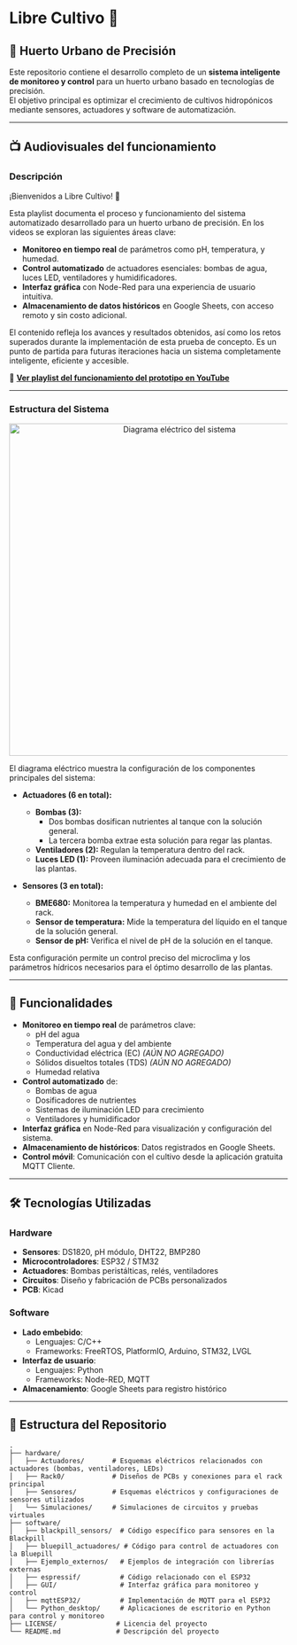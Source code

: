 # **Libre Cultivo 🌾**  
## 🌱 **Huerto Urbano de Precisión**  

Este repositorio contiene el desarrollo completo de un **sistema inteligente de monitoreo y control** para un huerto urbano basado en tecnologías de precisión.  
El objetivo principal es optimizar el crecimiento de cultivos hidropónicos mediante sensores, actuadores y software de automatización.  

---

## 📺 **Audiovisuales del funcionamiento**  

### **Descripción**  
¡Bienvenidos a Libre Cultivo! 🌱  

Esta playlist documenta el proceso y funcionamiento del sistema automatizado desarrollado para un huerto urbano de precisión. En los videos se exploran las siguientes áreas clave:  
- **Monitoreo en tiempo real** de parámetros como pH, temperatura, y humedad.  
- **Control automatizado** de actuadores esenciales: bombas de agua, luces LED, ventiladores y humidificadores.  
- **Interfaz gráfica** con Node-Red para una experiencia de usuario intuitiva.  
- **Almacenamiento de datos históricos** en Google Sheets, con acceso remoto y sin costo adicional.  

El contenido refleja los avances y resultados obtenidos, así como los retos superados durante la implementación de esta prueba de concepto. Es un punto de partida para futuras iteraciones hacia un sistema completamente inteligente, eficiente y accesible.  

🔗 **[Ver playlist del funcionamiento del prototipo en YouTube](https://www.youtube.com/watch?v=WTyhxuf8L80&t=177s)**  

---

### **Estructura del Sistema**  

<div align="center">
    <img src="https://github.com/user-attachments/assets/2d077aaa-3d0d-493a-9d68-fc58760e8271" alt="Diagrama eléctrico del sistema" width="600">
</div>  

El diagrama eléctrico muestra la configuración de los componentes principales del sistema:  

- **Actuadores (6 en total):**
  - **Bombas (3):**  
    - Dos bombas dosifican nutrientes al tanque con la solución general.  
    - La tercera bomba extrae esta solución para regar las plantas.  
  - **Ventiladores (2):** Regulan la temperatura dentro del rack.  
  - **Luces LED (1):** Proveen iluminación adecuada para el crecimiento de las plantas.

- **Sensores (3 en total):**  
  - **BME680:** Monitorea la temperatura y humedad en el ambiente del rack.  
  - **Sensor de temperatura:** Mide la temperatura del líquido en el tanque de la solución general.  
  - **Sensor de pH:** Verifica el nivel de pH de la solución en el tanque.  

Esta configuración permite un control preciso del microclima y los parámetros hídricos necesarios para el óptimo desarrollo de las plantas.  

---

## 🚀 **Funcionalidades**  

- **Monitoreo en tiempo real** de parámetros clave:
  - pH del agua
  - Temperatura del agua y del ambiente
  - Conductividad eléctrica (EC) *(AÚN NO AGREGADO)*
  - Sólidos disueltos totales (TDS) *(AÚN NO AGREGADO)*
  - Humedad relativa
- **Control automatizado** de:
  - Bombas de agua
  - Dosificadores de nutrientes 
  - Sistemas de iluminación LED para crecimiento
  - Ventiladores y humidificador
- **Interfaz gráfica** en Node-Red para visualización y configuración del sistema.
- **Almacenamiento de históricos**: Datos registrados en Google Sheets.
- **Control móvil**: Comunicación con el cultivo desde la aplicación gratuita MQTT Cliente.  

---

## 🛠️ **Tecnologías Utilizadas**  

### **Hardware**
- **Sensores**: DS1820, pH módulo, DHT22, BMP280
- **Microcontroladores**: ESP32 / STM32
- **Actuadores**: Bombas peristálticas, relés, ventiladores
- **Circuitos**: Diseño y fabricación de PCBs personalizados
- **PCB**: Kicad  

### **Software**
- **Lado embebido**:
  - Lenguajes: C/C++
  - Frameworks: FreeRTOS, PlatformIO, Arduino, STM32, LVGL
- **Interfaz de usuario**:
  - Lenguajes: Python
  - Frameworks: Node-RED, MQTT
- **Almacenamiento**: Google Sheets para registro histórico  

---

## 📁 **Estructura del Repositorio**  

```plaintext
.
├── hardware/            
│   ├── Actuadores/       # Esquemas eléctricos relacionados con actuadores (bombas, ventiladores, LEDs)
│   ├── Rack0/            # Diseños de PCBs y conexiones para el rack principal
│   ├── Sensores/         # Esquemas eléctricos y configuraciones de sensores utilizados
│   └── Simulaciones/     # Simulaciones de circuitos y pruebas virtuales
├── software/            
│   ├── blackpill_sensors/  # Código específico para sensores en la Blackpill
│   ├── bluepill_actuadores/ # Código para control de actuadores con la Bluepill
│   ├── Ejemplo_externos/   # Ejemplos de integración con librerías externas
│   ├── espressif/          # Código relacionado con el ESP32
│   ├── GUI/                # Interfaz gráfica para monitoreo y control
│   ├── mqttESP32/          # Implementación de MQTT para el ESP32
│   └── Python_desktop/     # Aplicaciones de escritorio en Python para control y monitoreo
├── LICENSE/               # Licencia del proyecto
└── README.md              # Descripción del proyecto


